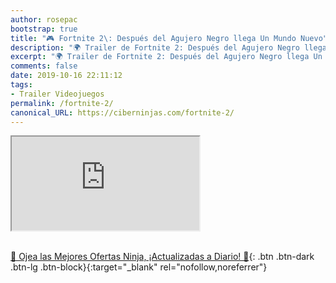 ```yaml
---
author: rosepac
bootstrap: true
title: "🎮 Fortnite 2\: Después del Agujero Negro llega Un Mundo Nuevo"
description: "🌍 Trailer de Fortnite 2: Después del Agujero Negro llega Un Mundo Nuevo"
excerpt: "🌍 Trailer de Fortnite 2: Después del Agujero Negro llega Un Mundo Nuevo"
comments: false
date: 2019-10-16 22:11:12
tags:
- Trailer Videojuegos
permalink: /fortnite-2/
canonical_URL: https://ciberninjas.com/fortnite-2/
---
```


<div class="embed-responsive embed-responsive-16by9">
  <iframe class="embed-responsive-item" src="https://www.youtube-nocookie.com/embed/8u51ZY2a3Sc?rel=0" allowfullscreen></iframe>
</div><br/>

[🎁 Ojea las Mejores Ofertas Ninja, ¡Actualizadas a Diario! 🛒](https://www.amazon.es/shop/cibercursos){: .btn .btn-dark .btn-lg .btn-block}{:target="_blank" rel="nofollow,noreferrer"}